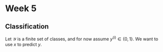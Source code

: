 # Week 5

## Classification

Let $\mathcal{Y}$ is a finite set of classes, and for now assume $y^{(i)}\in \{0,1\}$. We want to use $x$ to predict $y$. 